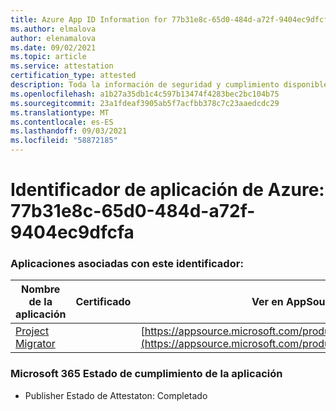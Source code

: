 ```yaml
---
title: Azure App ID Information for 77b31e8c-65d0-484d-a72f-9404ec9dfcfa
ms.author: elmalova
author: elenamalova
ms.date: 09/02/2021
ms.topic: article
ms.service: attestation
certification_type: attested
description: Toda la información de seguridad y cumplimiento disponible para 77b31e8c-65d0-484d-a72f-9404ec9dfcfa.
ms.openlocfilehash: a1b27a35db1c4c597b13474f4283bec2bc104b75
ms.sourcegitcommit: 23a1fdeaf3905ab5f7acfbb378c7c23aaedcdc29
ms.translationtype: MT
ms.contentlocale: es-ES
ms.lasthandoff: 09/03/2021
ms.locfileid: "58872185"
---
```

# <a name="azure-app-id-77b31e8c-65d0-484d-a72f-9404ec9dfcfa"></a>Identificador de aplicación de Azure: 77b31e8c-65d0-484d-a72f-9404ec9dfcfa


### <a name="apps-associated-with-this-id"></a>Aplicaciones asociadas con este identificador:
| **Nombre de la aplicación** | **Certificado** | **Ver en AppSource** |
|--------------|---------------|-----------------------|
| [Project Migrator](https://docs.microsoft.com/microsoft-365-app-certification/forward/WA200003160) |  | [https://appsource.microsoft.com/product/office/WA200003160](https://appsource.microsoft.com/product/office/WA200003160) |

### <a name="microsoft-365-app-compliance-status"></a>Microsoft 365 Estado de cumplimiento de la aplicación
- Publisher Estado de Attestaton: Completado
